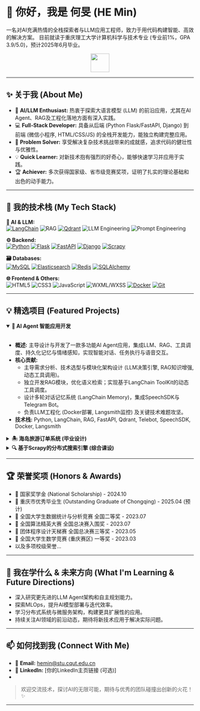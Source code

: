 # 👋 你好，我是 何旻 (HE Min)

一名对AI充满热情的全栈探索者与LLM应用工程师，致力于用代码构建智能、高效的解决方案。
目前就读于重庆理工大学计算机科学与技术专业 (专业前1%，GPA 3.9/5.0)，预计2025年6月毕业。

<p align="center">
  <img src="https://media.giphy.com/media/VgCDAzcKvsR6OM0uWg/giphy.gif" width="50"> <!-- 你可以替换成一个更酷的编程/AI相关的GIF -->
</p>

---

## ✨ 关于我 (About Me)

*   🚀 **AI/LLM Enthusiast:** 热衷于探索大语言模型 (LLM) 的前沿应用，尤其在AI Agent、RAG及工程化落地方面有深入实践。
*   💻 **Full-Stack Developer:** 具备从后端 (Python Flask/FastAPI, Django) 到前端 (微信小程序, HTML/CSS/JS) 的全栈开发能力，能独立构建完整应用。
*   🔧 **Problem Solver:** 享受解决复杂技术挑战带来的成就感，追求代码的健壮性与优雅性。
*   💡 **Quick Learner:** 对新技术抱有强烈的好奇心，能够快速学习并应用于实践。
*   🏆 **Achiever:** 多次获得国家级、省市级竞赛奖项，证明了扎实的理论基础和出色的动手能力。

---

## 🚀 我的技术栈 (My Tech Stack)

<p align="left">
  <strong>🤖 AI & LLM:</strong><br/>
  <a href="https://www.langchain.com/" target="_blank"><img src="https://img.shields.io/badge/LangChain-009688?style=for-the-badge&logo=LangChain&logoColor=white" alt="LangChain"/></a>
  <img src="https://img.shields.io/badge/RAG-orange?style=for-the-badge" alt="RAG"/>
  <a href="https://qdrant.tech/" target="_blank"><img src="https://img.shields.io/badge/Vector_DB_(Qdrant)-EF4444?style=for-the-badge&logo=qdrant&logoColor=white" alt="Qdrant"/></a>
  <img src="https://img.shields.io/badge/LLM_Engineering-blueviolet?style=for-the-badge" alt="LLM Engineering"/>
  <img src="https://img.shields.io/badge/Prompt_Engineering-blue?style=for-the-badge" alt="Prompt Engineering"/>
</p>

<p align="left">
  <strong>⚙️ Backend:</strong><br/>
  <a href="https://www.python.org" target="_blank"><img src="https://img.shields.io/badge/Python-3776AB?style=for-the-badge&logo=python&logoColor=white" alt="Python"/></a>
  <a href="https://flask.palletsprojects.com/" target="_blank"><img src="https://img.shields.io/badge/Flask-000000?style=for-the-badge&logo=flask&logoColor=white" alt="Flask"/></a>
  <a href="https://fastapi.tiangolo.com/" target="_blank"><img src="https://img.shields.io/badge/FastAPI-009688?style=for-the-badge&logo=fastapi&logoColor=white" alt="FastAPI"/></a>
  <a href="https://www.djangoproject.com/" target="_blank"><img src="https://img.shields.io/badge/Django-092E20?style=for-the-badge&logo=django&logoColor=white" alt="Django"/></a>
  <a href="https://scrapy.org/" target="_blank"><img src="https://img.shields.io/badge/Scrapy-77C728?style=for-the-badge&logo=scrapy&logoColor=white" alt="Scrapy"/></a>
</p>

<p align="left">
  <strong>🗃️ Databases:</strong><br/>
  <a href="https://www.mysql.com/" target="_blank"><img src="https://img.shields.io/badge/MySQL-4479A1?style=for-the-badge&logo=mysql&logoColor=white" alt="MySQL"/></a>
  <a href="https://www.elastic.co/elasticsearch/" target="_blank"><img src="https://img.shields.io/badge/Elasticsearch-005571?style=for-the-badge&logo=elasticsearch&logoColor=white" alt="Elasticsearch"/></a>
  <a href="https://redis.io" target="_blank"><img src="https://img.shields.io/badge/Redis-DC382D?style=for-the-badge&logo=redis&logoColor=white" alt="Redis"/></a>
  <a href="https://www.sqlalchemy.org/" target="_blank"><img src="https://img.shields.io/badge/SQLAlchemy-D71F00?style=for-the-badge&logo=sqlalchemy&logoColor=white" alt="SQLAlchemy"/></a>
</p>

<p align="left">
  <strong>🌐 Frontend & Others:</strong><br/>
  <img src="https://img.shields.io/badge/HTML5-E34F26?style=for-the-badge&logo=html5&logoColor=white" alt="HTML5"/>
  <img src="https://img.shields.io/badge/CSS3-1572B6?style=for-the-badge&logo=css3&logoColor=white" alt="CSS3"/>
  <img src="https://img.shields.io/badge/JavaScript-F7DF1E?style=for-the-badge&logo=javascript&logoColor=black" alt="JavaScript"/>
  <img src="https://img.shields.io/badge/WXML%2FWXSS-07C160?style=for-the-badge&logo=wechat&logoColor=white" alt="WXML/WXSS"/>
  <a href="https://www.docker.com/" target="_blank"><img src="https://img.shields.io/badge/Docker-2496ED?style=for-the-badge&logo=docker&logoColor=white" alt="Docker"/></a>
  <a href="https://git-scm.com/" target="_blank"><img src="https://img.shields.io/badge/Git-F05032?style=for-the-badge&logo=git&logoColor=white" alt="Git"/></a>
</p>

---

## 💡 精选项目 (Featured Projects)

<details open>
<summary><strong>🤖 AI Agent 智能应用开发</strong></summary>
<br/>
<ul>
  <li><strong>概述:</strong> 主导设计与开发了一款多功能AI Agent应用，集成LLM、RAG、工具调度、持久化记忆与情绪感知，实现智能对话、任务执行与语音交互。</li>
  <li><strong>核心贡献:</strong>
    <ul>
      <li>主导需求分析、技术选型与模块化架构设计 (LLM决策引擎, RAG知识增强, 动态工具调用)。</li>
      <li>独立开发RAG模块，优化语义检索；实现基于LangChain ToolKit的动态工具调度。</li>
      <li>设计多轮对话记忆系统 (LangChain Memory)，集成SpeechSDK与Telegram Bot。</li>
      <li>负责LLM工程化 (Docker部署, Langsmith监控) 及关键技术难题攻坚。</li>
    </ul>
  </li>
  <li><strong>技术栈:</strong> Python, LangChain, RAG, FastAPI, Qdrant, Telebot, SpeechSDK, Docker, Langsmith</li>
</ul>
</details>

<details>
<summary><strong>🏝️ 海岛旅游订单系统 (毕业设计)</strong></summary>
<br/>
<ul>
  <li><strong>概述:</strong> 独立开发全栈式海岛旅游订单系统，包含微信小程序用户端及后台管理系统，优化预订体验并提供数据分析工具。</li>
  <li><strong>核心贡献:</strong>
    <ul>
      <li>设计并实现基于Flask的MVC分层后端架构，提供RESTful API。</li>
      <li>开发核心业务模块：管理员认证、商品/订单/会员管理、财务统计及可视化。</li>
      <li>处理复杂交易流程：微信支付集成、高并发库存控制 (悲观锁)、异步消息通知。</li>
      <li>构建小程序前端：授权登录、商品浏览/搜索、购物车、订单支付、地址管理、用户偏好推荐。</li>
    </ul>
  </li>
  <li><strong>技术栈:</strong> Python Flask, SQLAlchemy, MySQL, RESTful APIs, HTML, CSS, JS, WXML, WXSS</li>
</ul>
</details>

<details>
<summary><strong>🔍 基于Scrapy的分布式搜索引擎 (综合课设)</strong></summary>
<br/>
<ul>
  <li><strong>概述:</strong> 独立开发集数据采集、处理、索引、检索与智能推荐于一体的高性能新闻搜索引擎。</li>
  <li><strong>核心贡献:</strong>
    <ul>
      <li>构建Scrapy分布式异步爬虫集群，高效采集逾万篇博客园新闻，攻克动态加载与反爬。</li>
      <li>利用Elasticsearch构建倒排索引和检索服务，实现亚秒级全文检索、结果高亮与纠错。</li>
      <li>基于Django框架搭建后端应用，提供核心API，并集成实时搜索建议 (ES Suggest) 与热门排行 (Redis)。</li>
      <li>利用Scrapyd实现爬虫自动化部署与调度，Kibana进行数据与性能可视化监控。</li>
    </ul>
  </li>
  <li><strong>技术栈:</strong> Python, Django, Scrapy, Elasticsearch (DSL, IK Analyzer), Redis, HTML5, CSS3, JavaScript, Selenium</li>
</ul>
</details>

---

## 🏆 荣誉奖项 (Honors & Awards)

*   🥇 国家奖学金 (National Scholarship) - 2024.10
*   🌟 重庆市优秀毕业生 (Outstanding Graduate of Chongqing) - 2025.04 (预计)
*   🥈 全国大学生数据统计与分析竞赛 全国二等奖 - 2023.07
*   🏅 全国算法精英大赛 全国总决赛入围奖 - 2023.07
*   🥉 团体程序设计天梯赛 全国总决赛三等奖 - 2023.05
*   🥇 全国大学生数学竞赛 (重庆赛区) 一等奖 - 2023.03
*   以及多项校级荣誉...

---

## 🌱 我在学什么 & 未来方向 (What I'm Learning & Future Directions)

*   深入研究更先进的LLM Agent架构和自主规划能力。
*   探索MLOps，提升AI模型部署与迭代效率。
*   学习分布式系统与微服务架构，构建更具扩展性的应用。
*   持续关注AI领域的前沿动态，期待将新技术应用于解决实际问题。

---

## 📫 如何找到我 (Connect With Me)

*   📧 **Email:** [hemin@stu.cqut.edu.cn](mailto:hemin@stu.cqut.edu.cn)
*   🔗 **LinkedIn:** [你的LinkedIn主页链接 (可选)] <!-- 替换成你的LinkedIn链接 -->
*   <!-- 也可以添加其他社交媒体链接，例如博客、知乎等 -->

> 欢迎交流技术，探讨AI的无限可能，期待与优秀的团队碰撞出创新的火花！ ✨

---

